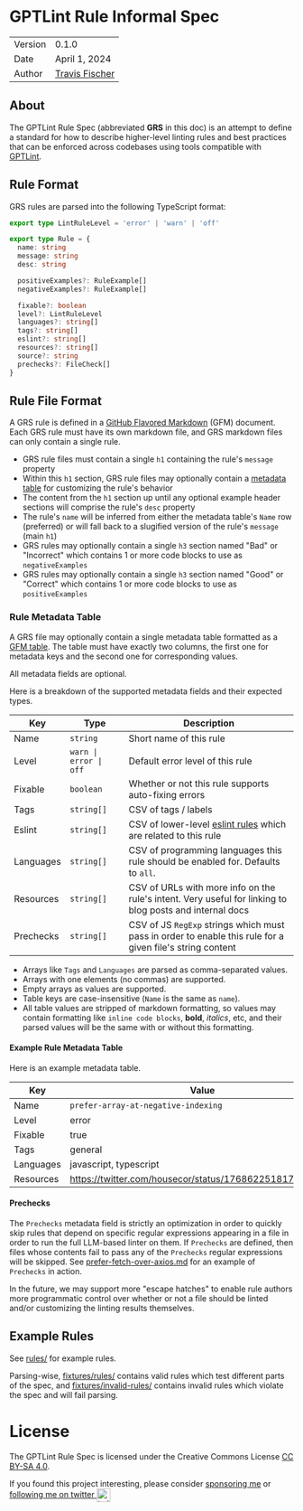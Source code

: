 # GPTLint Rule Informal Spec

<table>
<tr><td>Version</td><td>0.1.0</td></tr>
<tr><td>Date</td><td>April 1, 2024</td></tr>
<tr><td>Author</td><td><a href="https://twitter.com/transitive_bs">Travis Fischer</a></td></tr>
</table>

## About

The GPTLint Rule Spec (abbreviated **GRS** in this doc) is an attempt to define a standard for how to describe higher-level linting rules and best practices that can be enforced across codebases using tools compatible with [GPTLint](https://github.com/GPTLint/GPTLint).

## Rule Format

GRS rules are parsed into the following TypeScript format:

```ts
export type LintRuleLevel = 'error' | 'warn' | 'off'

export type Rule = {
  name: string
  message: string
  desc: string

  positiveExamples?: RuleExample[]
  negativeExamples?: RuleExample[]

  fixable?: boolean
  level?: LintRuleLevel
  languages?: string[]
  tags?: string[]
  eslint?: string[]
  resources?: string[]
  source?: string
  prechecks?: FileCheck[]
}
```

## Rule File Format

A GRS rule is defined in a [GitHub Flavored Markdown](https://github.github.com/gfm/) (GFM) document. Each GRS rule must have its own markdown file, and GRS markdown files can only contain a single rule.

- GRS rule files must contain a single `h1` containing the rule's `message` property
- Within this `h1` section, GRS rule files may optionally contain a [metadata table](#rule-metadata-table) for customizing the rule's behavior
- The content from the `h1` section up until any optional example header sections will comprise the rule's `desc` property
- The rule's `name` will be inferred from either the metadata table's `Name` row (preferred) or will fall back to a slugified version of the rule's `message` (main `h1`)
- GRS rules may optionally contain a single `h3` section named "Bad" or "Incorrect" which contains 1 or more code blocks to use as `negativeExamples`
- GRS rules may optionally contain a single `h3` section named "Good" or "Correct" which contains 1 or more code blocks to use as `positiveExamples`

### Rule Metadata Table

A GRS file may optionally contain a single metadata table formatted as a [GFM table](https://github.github.com/gfm/#tables-extension-). The table must have exactly two columns, the first one for metadata keys and the second one for corresponding values.

All metadata fields are optional.

Here is a breakdown of the supported metadata fields and their expected types.

| Key       | Type                   | Description                                                                                               |
| --------- | ---------------------- | --------------------------------------------------------------------------------------------------------- |
| Name      | `string`               | Short name of this rule                                                                                   |
| Level     | `warn \| error \| off` | Default error level of this rule                                                                          |
| Fixable   | `boolean`              | Whether or not this rule supports auto-fixing errors                                                      |
| Tags      | `string[]`             | CSV of tags / labels                                                                                      |
| Eslint    | `string[]`             | CSV of lower-level [eslint rules](https://eslint.org/docs/latest/rules/) which are related to this rule   |
| Languages | `string[]`             | CSV of programming languages this rule should be enabled for. Defaults to `all`.                          |
| Resources | `string[]`             | CSV of URLs with more info on the rule's intent. Very useful for linking to blog posts and internal docs  |
| Prechecks | `string[]`             | CSV of JS `RegExp` strings which must pass in order to enable this rule for a given file's string content |

- Arrays like `Tags` and `Languages` are parsed as comma-separated values.
- Arrays with one elements (no commas) are supported.
- Empty arrays as values are supported.
- Table keys are case-insensitive (`Name` is the same as `name`).
- All table values are stripped of markdown formatting, so values may contain formatting like `inline code blocks`, **bold**, _italics_, etc, and their parsed values will be the same with or without this formatting.

#### Example Rule Metadata Table

Here is an example metadata table.

| Key       | Value                                                   |
| --------- | ------------------------------------------------------- |
| Name      | `prefer-array-at-negative-indexing`                     |
| Level     | error                                                   |
| Fixable   | true                                                    |
| Tags      | general                                                 |
| Languages | javascript, typescript                                  |
| Resources | https://twitter.com/housecor/status/1768622518179369036 |

#### Prechecks

The `Prechecks` metadata field is strictly an optimization in order to quickly skip rules that depend on specific regular expressions appearing in a file in order to run the full LLM-based linter on them. If `Prechecks` are defined, then files whose contents fail to pass any of the `Prechecks` regular expressions will be skipped. See [prefer-fetch-over-axios.md](./rules/prefer-fetch-over-axios.md) for an example of `Prechecks` in action.

In the future, we may support more "escape hatches" to enable rule authors more programmatic control over whether or not a file should be linted and/or customizing the linting results themselves.

## Example Rules

See [rules/](./rules) for example rules.

Parsing-wise, [fixtures/rules/](./fixtures/rules) contains valid rules which test different parts of the spec, and [fixtures/invalid-rules/](./fixtures/invalid-rules) contains invalid rules which violate the spec and will fail parsing.

# License

The GPTLint Rule Spec is licensed under the Creative Commons License [CC BY-SA 4.0](https://creativecommons.org/licenses/by-sa/4.0/).

If you found this project interesting, please consider [sponsoring me](https://github.com/sponsors/transitive-bullshit) or <a href="https://twitter.com/transitive_bs">following me on twitter <img src="https://storage.googleapis.com/saasify-assets/twitter-logo.svg" alt="twitter" height="24px" align="center"></a>
